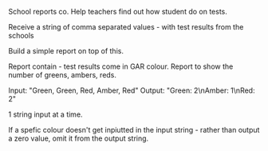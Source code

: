 School reports co.
Help teachers find out how student do on tests.

Receive a string of comma separated values - with test results from the schools

Build a simple report on top of this.

Report contain - test results come in GAR colour.
Report to show the number of greens, ambers, reds. 


Input: "Green, Green, Red, Amber, Red"
Output: "Green: 2\nAmber: 1\nRed: 2"

1 string input at a time.

If a spefic colour doesn't get inpiutted in the input string - rather than output a zero value, omit it from the output string.
